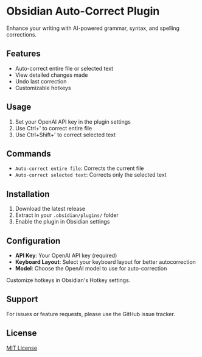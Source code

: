 # Obsidian Auto-Correct Plugin

Enhance your writing with AI-powered grammar, syntax, and spelling corrections.

## Features

- Auto-correct entire file or selected text
- View detailed changes made
- Undo last correction
- Customizable hotkeys

## Usage

1. Set your OpenAI API key in the plugin settings
2. Use Ctrl+' to correct entire file
3. Use Ctrl+Shift+' to correct selected text

## Commands

- `Auto-correct entire file`: Corrects the current file
- `Auto-correct selected text`: Corrects only the selected text

## Installation

1. Download the latest release
2. Extract in your `.obsidian/plugins/` folder
3. Enable the plugin in Obsidian settings

## Configuration

- **API Key**: Your OpenAI API key (required)
- **Keyboard Layout**: Select your keyboard layout for better autocorrection
- **Model**: Choose the OpenAI model to use for auto-correction

Customize hotkeys in Obsidian's Hotkey settings.

## Support

For issues or feature requests, please use the GitHub issue tracker.

## License

[MIT License](LICENSE)